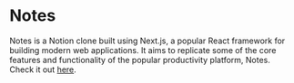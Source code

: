 # Notes

Notes is a Notion clone built using Next.js, a popular React framework for building modern web applications. It aims to replicate some of the core features and functionality of the popular productivity platform, Notes. Check it out [here](https://www.notion.so/).

